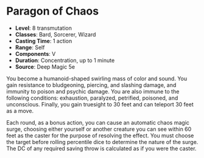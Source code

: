 # Paragon of Chaos

- **Level**: 8 transmutation
- **Classes**: Bard, Sorcerer, Wizard
- **Casting Time**: 1 action
- **Range**: Self
- **Components**: V
- **Duration**: Concentration, up to 1 minute
- **Source**: Deep Magic 5e

You become a humanoid-shaped swirling mass of color and sound. You gain resistance to bludgeoning, piercing, and slashing damage, and immunity to poison and psychic damage. You are also immune to the following conditions: exhaustion, paralyzed, petrified, poisoned, and unconscious. Finally, you gain truesight to 30 feet and can teleport 30 feet as a move.

Each round, as a bonus action, you can cause an automatic chaos magic surge, choosing either yourself or another creature you can see within 60 feet as the caster for the purpose of resolving the effect. You must choose the target before rolling percentile dice to determine the nature of the surge. The DC of any required saving throw is calculated as if you were the caster.

